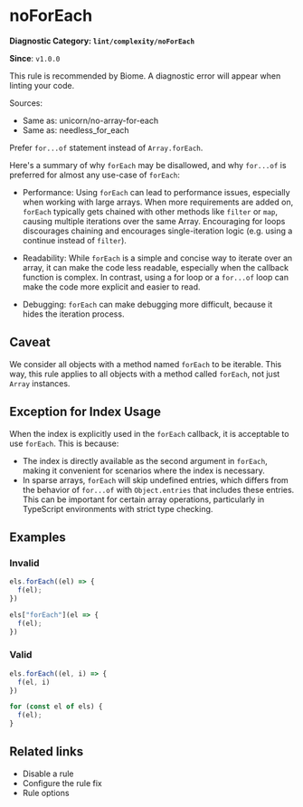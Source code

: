 # noForEach

**Diagnostic Category: `lint/complexity/noForEach`**

**Since**: `v1.0.0`

This rule is recommended by Biome. A diagnostic error will appear when linting your code.

Sources: 
- Same as: unicorn/no-array-for-each
- Same as: needless_for_each

Prefer `for...of` statement instead of `Array.forEach`.

Here's a summary of why `forEach` may be disallowed, and why `for...of` is preferred for almost any use-case of `forEach`:

- Performance: Using `forEach` can lead to performance issues, especially when working with large arrays.
When more requirements are added on, `forEach` typically gets chained with other methods like `filter` or `map`, causing multiple iterations over the same Array.
Encouraging for loops discourages chaining and encourages single-iteration logic (e.g. using a continue instead of `filter`).


- Readability: While `forEach` is a simple and concise way to iterate over an array, it can make the code less readable, especially when the callback function is complex.
In contrast, using a for loop or a `for...of` loop can make the code more explicit and easier to read.


- Debugging: `forEach` can make debugging more difficult, because it hides the iteration process.



## Caveat

We consider all objects with a method named `forEach` to be iterable.
This way, this rule applies to all objects with a method called `forEach`, not just `Array` instances.

## Exception for Index Usage

When the index is explicitly used in the `forEach` callback, it is acceptable to use `forEach`. This is because:

- The index is directly available as the second argument in `forEach`, making it convenient for scenarios where the index is necessary.
- In sparse arrays, `forEach` will skip undefined entries, which differs from the behavior of `for...of` with `Object.entries` that includes these entries.
This can be important for certain array operations, particularly in TypeScript environments with strict type checking.

## Examples

### Invalid

```javascript
els.forEach((el) => {
  f(el);
})
```

```javascript
els["forEach"](el => {
  f(el);
})
```

### Valid

```javascript
els.forEach((el, i) => {
  f(el, i)
})
```

```javascript
for (const el of els) {
  f(el);
}
```

## Related links

- Disable a rule
- Configure the rule fix
- Rule options